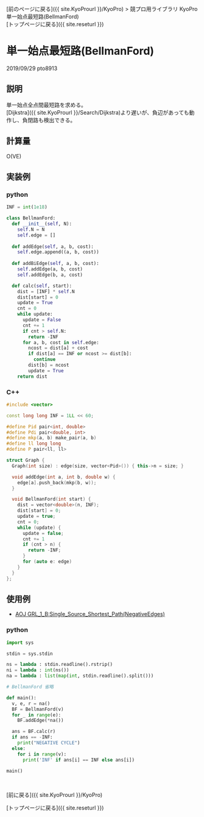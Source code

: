 [前のページに戻る]({{ site.KyoProurl }}/KyoPro) > 競プロ用ライブラリ KyoPro単一始点最短路(BellmanFord) <br>
[トップページに戻る]({{ site.reseturl }})

# 単一始点最短路(BellmanFord)
2019/09/29 pto8913

## 説明
単一始点全点間最短路を求める。<br>
[Dijkstra]({{ site.KyoProurl }}/Search/Dijkstra)より遅いが、負辺があっても動作し、負閉路も検出できる。<br>

## 計算量
O(VE)

## 実装例
### python
```python
INF = int(1e18)

class BellmanFord:
  def __init__(self, N):
    self.N = N
    self.edge = []
  
  def addEdge(self, a, b, cost):
    self.edge.append((a, b, cost))
  
  def addBiEdge(self, a, b, cost):
    self.addEdge(a, b, cost)
    self.addEdge(b, a, cost)

  def calc(self, start):
    dist = [INF] * self.N
    dist[start] = 0
    update = True
    cnt = 0
    while update:
      update = False
      cnt += 1
      if cnt > self.N:
        return -INF
      for a, b, cost in self.edge:
        ncost = dist[a] + cost
        if dist[a] == INF or ncost >= dist[b]:
          continue
        dist[b] = ncost
        update = True
    return dist
```

### C++
```cpp
#include <vector>

const long long INF = 1LL << 60;

#define Pid pair<int, double>
#define Pdi pair<double, int>
#define mkp(a, b) make_pair(a, b)
#define ll long long
#define P pair<ll, ll>

struct Graph {
  Graph(int size) : edge(size, vector<Pid>()) { this->n = size; }

  void addEdge(int a, int b, double w) {
    edge[a].push_back(mkp(b, w));
  }

  void BellmanFord(int start) {
    dist = vector<double>(n, INF);
    dist[start] = 0;
    update = true;
    cnt = 0;
    while (update) {
      update = false;
      cnt += 1
      if (cnt > n) {
        return -INF;
      }
      for (auto e: edge)
    }
  }
};
```

## 使用例
* [AOJ GRL_1_B:Single_Source_Shortest_Path(NegativeEdges)](http://judge.u-aizu.ac.jp/onlinejudge/description.jsp?id=GRL_1_B)

### python
```python
import sys

stdin = sys.stdin

ns = lambda : stdin.readline().rstrip()
ni = lambda : int(ns())
na = lambda : list(map(int, stdin.readline().split()))

# BellmanFord 省略

def main():
  v, e, r = na()
  BF = BellmanFord(v)
  for _ in range(e):
    BF.addEdge(*na())

  ans = BF.calc(r)
  if ans == -INF:
    print("NEGATIVE CYCLE")
  else:
    for i in range(v):
      print('INF' if ans[i] == INF else ans[i])

main()
```
<br>

[前に戻る]({{ site.KyoProurl }}/KyoPro)

[トップページに戻る]({{ site.reseturl }})
